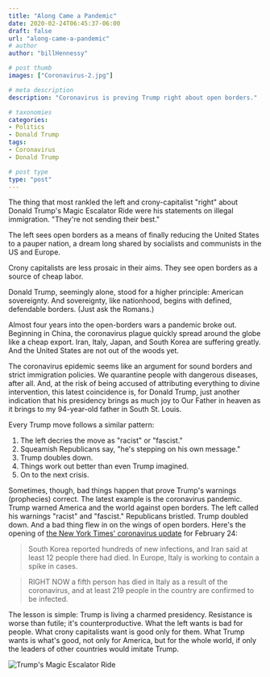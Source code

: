 ```yaml
---
title: "Along Came a Pandemic"
date: 2020-02-24T06:45:37-06:00
draft: false
url: "along-came-a-pandemic"
# author
author: "billHennessy"

# post thumb
images: ["Coronavirus-2.jpg"]

# meta description
description: "Coronavirus is proving Trump right about open borders."

# taxonomies
categories: 
- Politics
- Donald Trump
tags:
- Coronavirus
- Donald Trump

# post type
type: "post"
---
```


The thing that most rankled the left and crony-capitalist "right" about Donald Trump's Magic Escalator Ride were his statements on illegal immigration. "They're not sending their best." 

The left sees open borders as a means of finally reducing the United States to a pauper nation, a dream long shared by socialists and communists in the US and Europe. 

Crony capitalists are less prosaic in their aims. They see open borders as a source of cheap labor.

Donald Trump, seemingly alone, stood for a higher principle: American sovereignty. And sovereignty, like nationhood, begins with defined, defendable borders. (Just ask the Romans.)

Almost four years into the open-borders wars a pandemic broke out. Beginning in China, the coronavirus plague quickly spread around the globe like a cheap export. Iran, Italy, Japan, and South Korea are suffering greatly. And the United States are not out of the woods yet. 

The coronavirus epidemic seems like an argument for sound borders and strict immigration policies. We quarantine people with dangerous diseases, after all. And, at the risk of being accused of attributing everything to divine intervention, this latest coincidence is, for Donald Trump, just another indication that his presidency brings as much joy to Our Father in heaven as it brings to my 94-year-old father in South St. Louis. 

Every Trump move follows a similar pattern:

1. The left decries the move as "racist" or "fascist."
2. Squeamish Republicans say, "he's stepping on his own message."
3. Trump doubles down.
4. Things work out better than even Trump imagined.
5. On to the next crisis.

Sometimes, though, bad things happen that prove Trump's warnings (prophecies) correct. The latest example is the coronavirus pandemic. Trump warned America and the world against open borders. The left called his warnings "racist" and "fascist." Republicans bristled. Trump doubled down. And a bad thing flew in on the wings of open borders. Here's the opening of [the New York Times' coronavirus update](https://www.nytimes.com/2020/02/24/world/asia/china-coronavirus.html) for February 24:

> South Korea reported hundreds of new infections, and Iran said at least 12 people there had died. In Europe, Italy is working to contain a spike in cases.

> RIGHT NOW a fifth person has died in Italy as a result of the coronavirus, and at least 219 people in the country are confirmed to be infected.

The lesson is simple: Trump is living a charmed presidency. Resistance is worse than futile; it's counterproductive. What the left wants is bad for people. What crony capitalists want is good only for them. What Trump wants is what's good, not only for America, but for the whole world, if only the leaders of other countries would imitate Trump. 

![Trump's Magic Escalator Ride](/images/trump-escalator.jpg)
	


